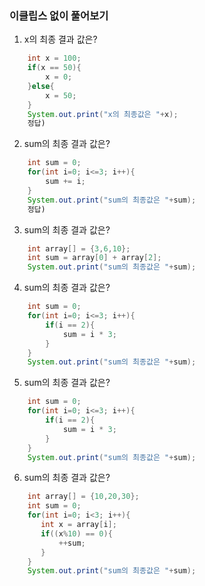 ### 이클립스 없이 풀어보기

1. x의 최종 결과 값은?
```java
    int x = 100;
    if(x == 50){
        x = 0;
    }else{
        x = 50;
    }
    System.out.print("x의 최종값은 "+x);
    정답)
```

2. sum의 최종 결과 값은?
```java
    int sum = 0;
    for(int i=0; i<=3; i++){
        sum += i;
    }
    System.out.print("sum의 최종값은 "+sum);
    정답)
```

3. sum의 최종 결과 값은? 
```java
    int array[] = {3,6,10};
    int sum = array[0] + array[2];
    System.out.print("sum의 최종값은 "+sum);
```

4. sum의 최종 결과 값은? 
```java
    int sum = 0;
    for(int i=0; i<=3; i++){
        if(i == 2){
            sum = i * 3;
        }
    }
    System.out.print("sum의 최종값은 "+sum);
```
5. sum의 최종 결과 값은? 
```java
    int sum = 0;
    for(int i=0; i<=3; i++){
        if(i == 2){
            sum = i * 3;
        }
    }
    System.out.print("sum의 최종값은 "+sum);
```

6. sum의 최종 결과 값은? 
```java
    int array[] = {10,20,30};
    int sum = 0;
    for(int i=0; i<3; i++){
       int x = array[i];
       if((x%10) == 0){
           ++sum;
       }
    }
    System.out.print("sum의 최종값은 "+sum);
```

